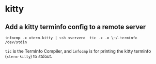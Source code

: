 # kitty

## Add a kitty terminfo config to a remote server

```
infocmp -x xterm-kitty | ssh <server>  tic -x -o \~/.terminfo /dev/stdin
```

`tic` is the TermInfo Compiler, and `infocmp` is for printing the kitty
terminfo (`xterm-kitty`) to stdout.
